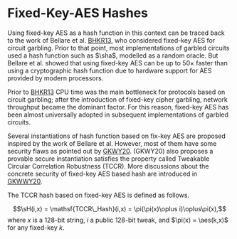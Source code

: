 # Fixed-Key-AES Hashes
Using fixed-key AES as a hash function in this context can be traced back to the work of Bellare et al. [BHKR13](https://eprint.iacr.org/2013/426.pdf), who considered fixed-key AES for circuit garbling. Prior to that point, most implementations of garbled circuits used a hash function such as $\sha$, modelled as a random oracle. But Bellare et al. showed that using fixed-key AES can be up to $50\times$ faster than using a cryptographic hash function due to hardware support for AES provided by modern processors.

Prior to [BHKR13](https://eprint.iacr.org/2013/426.pdf) CPU time was the main bottleneck for protocols based on circuit garbling; after the introduction of fixed-key cipher garbling, network throughput became the dominant factor. For this reason, fixed-key AES has been almost universally adopted in subsequent implementations of garbled circuits.

Several instantiations of hash function based on fix-key AES are proposed inspired by the work of Bellare et al. However, most of them have some security flaws as pointed out by [GKWY20](https://eprint.iacr.org/2019/074.pdf). (GKWY20) also proposes a provable secure instantiation satisfies the property called Tweakable Circular Correlation Robustness (TCCR). More discussions about the concrete security of fixed-key AES based hash are introduced in [GKWWY20](https://eprint.iacr.org/2019/1168.pdf).

The TCCR hash based on fixed-key AES is defined as follows.

$$\sH(i,x) = \mathsf{TCCR\_Hash}(i,x) = \pi(\pi(x)\oplus i)\oplus\pi(x),$$
where $x$ is a $128$-bit string, $i$ a public $128$-bit $\mathsf{tweak}$, and $\pi(x) = \aes(k,x)$ for any fixed-key $k$.
